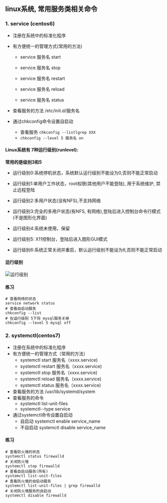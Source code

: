 ## linux系统, 常用服务类相关命令

### 1. service (centos6)

* 注册在系统中的标准化程序

* 有方便统一的管理方式(常用的方法)

  * service 服务名 start

  * service 服务名 stop

  * service 服务名 restart

  * service 服务名 reload

  * service 服务名 status

* 查看服务的方法 /etc/init.d/服务名
* 通过chkconfig命令设置自启动
  * 查看服务 `chkconfig --listlgrep XXX`
  * `chkconfig --level 5 服务名 on`

#### Linux系统有 7种运行级别(runlevel):

**常用的是级别3和5**

* 运行级别0:系统停机状态，系统默认运行级别不能设为0,否则不能正常启动

* 运行级别1:单用户工作状态，root权限(其他用户不能登陆), 用于系统维护, 禁止远程登陆

* 运行级别2:多用户状态(没有NFS),不支持网络

* 运行级别3:完全的多用户状态(有NFS, 有网络),登陆后进入控制台命令行模式(不是图形化界面)

* 运行级别4:系统未使用，保留

* 运行级别5: X11控制台，登陆后进入图形GUI模式

* 运行级别6:系统正常关闭并重启，默认运行级别不能设为6,否则不能正常启动

#### 运行级别

![运行级别](C:\Users\zn\Desktop\ALL\秋招\总复习\linux\图片\运行级别.png)

#### 练习

```shell
# 查看网络的状态
service network status
# 查看自启动服务
chkconfig --list
# 在运行级别 5下将 mysql服务关掉
chkconfig --level 5 mysql off
```

### 2. systemctl(centos7)

* 注册在系统中的标准化程序
* 有方便统一的管理方式（常用的方法）
  * systemctl start 服务名（xxxx.service)
  * systemctl restart 服务名（xxxx.service)
  * systemctl stop 服务名（xxxx.service)
  * systemctl reload 服务名（xxxx.service)
  * systemctl status 服务名（xxxx.service)
* 查看服务的方法 /usr/lib/systemd/system
* 查看服务的命令
  * systemctl list-unit-files
  * systemctl--type service
* 通过systemctl命令设置自启动
  * 自启动 systemctl enable service_name
  * 不自启动 systemctl disable service_name

#### 练习

```shell
# 查看防火墙的状态
systemctl status firewalld
# 关闭防火墙
systemctl stop firewalld
# 查看自启动服务(所有)
systemctl list-unit-files
# 查看防火墙的自启动服务
systemctl list-unit-files | grep firewalld
# 关闭防火墙服务的自启动
systemctl disable firewalld
```

